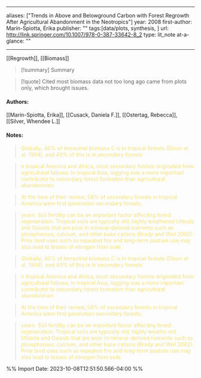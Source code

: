  
---
aliases: ["Trends in Above and Belowground Carbon with Forest Regrowth After Agricultural Abandonment in the Neotropics"] 
year: 2008 
first-author: Marín-Spiotta, Erika
publisher: "" 
tags:[data/plots, synthesis, ]
url: http://link.springer.com/10.1007/978-0-387-33642-8_2 
type: lit_note
at-a-glance: ""

--- 

[[Regrowth]], [[Biomass]]

>[!summary] Summary

>[!quote] Cited
>most biomass data not too long ago came from plots only, which brought issues.
#### Authors:
[[Marín-Spiotta, Erika]], [[Cusack, Daniela F.]], [[Ostertag, Rebecca]], [[Silver, Whendee L.]]
#### Notes:


 > <span style="color: #F9E076">Globally, 40% of terrestrial biomass C is in tropical forests (Dixon et al. 1994), and 40% of this is in secondary forests</span>

 

 > <span style="color: #F9E076">n tropical America and Africa, most secondary forests originated from agricultural fallows. In tropical Asia, logging was a more important contributor to secondary forest formation than agricultural abandonmen</span>

 

 > <span style="color: #F9E076">At the time of their review, 58% of secondary forests in tropical America were first generation secondary forests,</span>

 

 > <span style="color: #F9E076">years. Soil fertility can be an important factor affecting forest regeneration. Tropical soils are typically old, highly weathered Ultisols and Oxisols that are poor in mineral-derived nutrients such as phosphorous, calcium, and other base cations (Brady and Weil 2002). Prior land uses such as repeated fire and long-term pasture use may also lead to losses of nitrogen from soils</span>

 

 > <span style="color: #F9E076">Globally, 40% of terrestrial biomass C is in tropical forests (Dixon et al. 1994), and 40% of this is in secondary forests</span>

 

 > <span style="color: #F9E076">n tropical America and Africa, most secondary forests originated from agricultural fallows. In tropical Asia, logging was a more important contributor to secondary forest formation than agricultural abandonmen</span>

 

 > <span style="color: #F9E076">At the time of their review, 58% of secondary forests in tropical America were first generation secondary forests,</span>

 

 > <span style="color: #F9E076">years. Soil fertility can be an important factor affecting forest regeneration. Tropical soils are typically old, highly weathe red Ultisols and Oxisols that are poor in mineral-derived nutrients such as phosphorous, calcium, and other base cations (Brady and Weil 2002). Prior land uses such as repeated fire and long-term pasture use may also lead to losses of nitrogen from soils</span>

 

%% Import Date: 2023-10-08T12:51:50.566-04:00 %%
